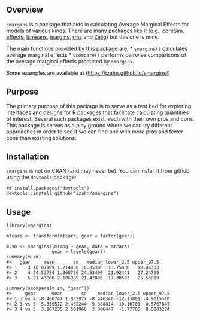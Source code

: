 <!-- README.md is generated from README.Rmd. Please edit that file -->
Overview
--------

`smargins` is a package that aids in calculating Average Marginal
Effects for models of various kinds. There are many packages like it
(e.g., [coreSim](https://cran.r-project.org/web/packages/coreSim/),
[effects](https://cran.rstudio.com/web/packages/effects/),
[lsmeans](https://cran.rstudio.com/web/packages/lsmeans/),
[margins](https://cran.rstudio.com/web/packages/margins/),
[rms](https://cran.rstudio.com/web/packages/rms/) and
[Zelig](https://cran.rstudio.com/web/packages/Zelig/)) but this one is
mine.

The main functions provided by this package are: \* `smargins()`
calculates average marginal effects \* `scompare()` performs pairwise
comparisons of the average marginal effects produced by `smargins`.

Some examples are available at (<https://izahn.github.io/smargins/>)

Purpose
-------

The primary purpose of this package is to serve as a test bed for
exploring interfaces and designs for R packages that facilitate
calculating quantities of interest. Several such packages exist, each
with their own pros and cons. This package is serves as a play ground
where we can try different approaches in order to see if we can find one
with more pros and fewer cons than existing solutions.

Installation
------------

`smargins` is not on CRAN (and may never be). You can install it from
github using the `devtools` package:

    ## install.packages("devtools")
    devtools::install_github("izahn/smargins")

Usage
-----

    library(smargins)

    mtcars <- transform(mtcars, gear = factor(gear))

    m.sm <- smargins(lm(mpg ~ gear, data = mtcars),
                     gear = levels(gear))
    summary(m.sm)
    #>   gear     mean       sd   median lower_2.5 upper_97.5
    #> 1    3 16.07109 1.214436 16.05300  13.75438   18.44333
    #> 2    4 24.53784 1.368736 24.53490  21.92441   27.24769
    #> 3    5 21.43060 2.106989 21.42886  17.30583   25.56910

    summary(scompare(m.sm, "gear"))
    #>     gear      mean       sd    median lower_2.5 upper_97.5
    #> 1 3 vs 4 -8.466747 1.833977 -8.446346 -12.13801 -4.9015510
    #> 2 3 vs 5 -5.359512 2.452244 -5.388814 -10.16701 -0.5767845
    #> 3 4 vs 5  3.107235 2.501960  3.086447  -1.77765  8.0003284
